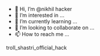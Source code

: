 - 👋 Hi, I’m @nikhil hacker
- 👀 I’m interested in ...
- 🌱 I’m currently learning ...
- 💞️ I’m looking to collaborate on ...
- 📫 How to reach me ...

<!---
nikhilnikhihr/nikhil hacker is a ✨ special ✨ repository because its `README.md` (this file) appears on your GitHub profile.
You can click the Preview link to take a look at your changes.
----->troll_shastri_official_hack

